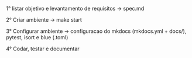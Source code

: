 1° listar objetivo e levantamento de requisitos -> spec.md

2° Criar ambiente -> make start

3° Configurar ambiente -> configuracao do mkdocs (mkdocs.yml + docs/), pytest, isort e blue (.toml)

4° Codar, testar e documentar